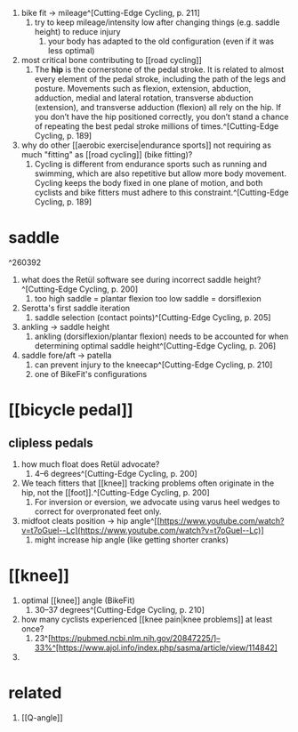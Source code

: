1. bike fit → mileage^[Cutting-Edge Cycling, p. 211]
	1. try to keep mileage/intensity low after changing things (e.g. saddle height) to reduce injury
		1. your body has adapted to the old configuration (even if it was less optimal)
2. most critical bone contributing to [[road cycling]]
	1. The **hip** is the cornerstone of the pedal stroke. It is related to almost every element of the pedal stroke, including the path of the legs and posture. Movements such as flexion, extension, abduction, adduction, medial and lateral rotation, transverse abduction (extension), and transverse adduction (flexion) all rely on the hip. If you don’t have the hip positioned correctly, you don’t stand a chance of repeating the best pedal stroke millions of times.^[Cutting-Edge Cycling, p. 189]
3. why do other [[aerobic exercise|endurance sports]] not requiring as much "fitting" as [[road cycling]] (bike fitting)?
	1. Cycling is different from endurance sports such as running and swimming, which are also repetitive but allow more body movement. Cycling keeps the body fixed in one plane of motion, and both cyclists and bike fitters must adhere to this constraint.^[Cutting-Edge Cycling, p. 189]

# saddle

^260392

1. what does the Retül software see during incorrect saddle height?^[Cutting-Edge Cycling, p. 200]
	1. too high saddle = plantar flexion
		too low saddle = dorsiflexion
2. Serotta's first saddle iteration
	1. saddle selection (contact points)^[Cutting-Edge Cycling, p. 205]
3. ankling → saddle height
	1. ankling (dorsiflexion/plantar flexion) needs to be accounted for when determining optimal saddle height^[Cutting-Edge Cycling, p. 206]
4. saddle fore/aft → patella
	1. can prevent injury to the kneecap^[Cutting-Edge Cycling, p. 210]
	2. one of BikeFit's configurations

# [[bicycle pedal]]
## clipless pedals
1. how much float does Retül advocate?
	1. 4–6 degrees^[Cutting-Edge Cycling, p. 200]
2. We teach fitters that [[knee]] tracking problems often originate in the hip, not the [[foot]].^[Cutting-Edge Cycling, p. 200]
	1. For inversion or eversion, we advocate using varus heel wedges to correct for overpronated feet only.
3. midfoot cleats position → hip angle^[[https://www.youtube.com/watch?v=t7oGuel--Lc](https://www.youtube.com/watch?v=t7oGuel--Lc)]
	1. might increase hip angle (like getting shorter cranks)

# [[knee]]
1. optimal [[knee]] angle (BikeFit)
	1. 30–37 degrees^[Cutting-Edge Cycling, p. 210]
2. how many cyclists experienced [[knee pain|knee problems]] at least once?
	1. 23^[https://pubmed.ncbi.nlm.nih.gov/20847225/]–33%^[https://www.ajol.info/index.php/sasma/article/view/114842]
3. 

# related
1. [[Q-angle]]